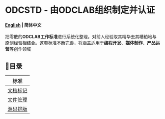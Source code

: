 # ODCSTD - 由ODCLAB组织制定并认证

#### [English](README.md) | 简体中文

把零散的**ODCLAB工作标准**进行系统化整理，对前人经验取其精华去其糟粕地与原创经验相结合。这套标准不断完善，将涵盖适用于**编程开发**、**媒体制作**、**产品运营**等创作领域



## 🧭目录

| 标准                                                         |
| ------------------------------------------------------------ |
| [文档标记](https://github.com/ODCLAB/odcstd/blob/main/zh-cn/文档标记.md) |
| [文件管理](https://github.com/ODCLAB/odcstd/blob/main/zh-cn/文件管理.md) |
| [源码排版](https://github.com/ODCLAB/odcstd/blob/main/zh-cn/源码排版.md) |